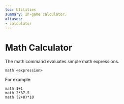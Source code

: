 ```yaml
---
toc: Utilities
summary: In-game calculator.
aliases: 
- calculator
---
```

# Math Calculator

The math command evaluates simple math expressions.  

`math <expression>`

For example:

    math 1+1
    math 2*37.5
    math (2+8)*10
